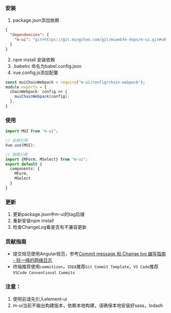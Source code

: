 ### 安装
1. package.json添加依赖
```json
{
  "dependencies": {
    "m-ui": "git+https://git.mingchao.com/git/mcwebfe-deps/m-ui.git#v0.0.9"
  }
}
```
2. npm install 安装依赖
3. .babelrc 命名为babel.config.json
4. vue.config.js添加配置
```ts
const muiChainWebpack = require("m-ui/config/chain-webpack");
module.exports = {
  chainWebpack: config => {
    muiChainWebpack(config);
  },
}
```


### 使用
```ts
import MUI from "m-ui";

// 全局引用
Vue.use(MUI);

// 按需引用
import {MForm, MSelect} from "m-ui";
export default {
  components: {
    MForm,
    MSelect
  }
}

```

### 更新
1. 更新package.json中m-ui的tag后缀
2. 重新安装npm install
3. 检查ChangeLog看是否有不兼容更新

### 贡献指南
- 提交规范使用Angular规范，参考[Commit message 和 Change log 编写指南 - 阮一峰的网络日志](https://www.ruanyifeng.com/blog/2016/01/commit_message_change_log.html)
- 终端推荐使用`commitizen`，`IDEA`推荐`Git Commit Template`，`VS Code`推荐`VSCode Conventional Commits`


### 注意：
1. 使用前请先引入element-ui
2. m-ui当前不输出构建版本，依赖本地构建，请确保本地安装好sass，lodash
